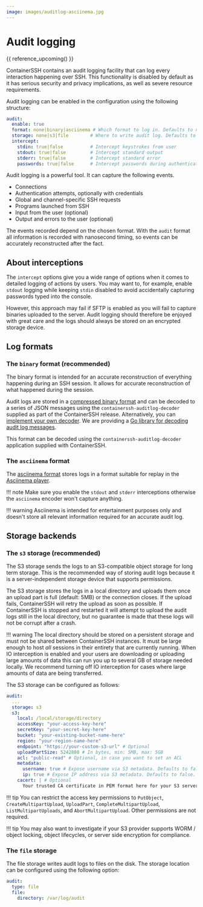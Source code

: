```yaml
---
image: images/auditlog-asciinema.jpg
---
```


<h1>Audit logging</h1>

{{ reference_upcoming() }}

ContainerSSH contains an audit logging facility that can log every interaction happening over SSH. This functionality is disabled by default as it has serious security and privacy implications, as well as severe resource requirements.

Audit logging can be enabled in the configuration using the following structure:

```yaml
audit:
  enable: true
  format: none|binary|asciinema # Which format to log in. Defaults to none.
  storage: none|s3|file        # Where to write audit log. Defaults to none.
  intercept:
    stdin: true|false          # Intercept keystrokes from user
    stdout: true|false         # Intercept standard output
    stderr: true|false         # Intercept standard error
    passwords: true|false      # Intercept passwords during authentication
```

Audit logging is a powerful tool. It can capture the following events.

- Connections
- Authentication attempts, optionally with credentials
- Global and channel-specific SSH requests
- Programs launched from SSH
- Input from the user (optional)
- Output and errors to the user (optional)

The events recorded depend on the chosen format. With the `audit` format all information is recorded with nanosecond timing, so events can be accurately reconstructed after the fact.

## About interceptions

The `intercept` options give you a wide range of options when it comes to detailed logging of actions by users. You may want to, for example, enable `stdout` logging while keeping `stdin` disabled to avoid accidentally capturing passwords typed into the console.

However, this approach may fail if SFTP is enabled as you will fail to capture binaries uploaded to the server. Audit logging should therefore be enjoyed with great care and the logs should always be stored on an encrypted storage device.

## Log formats

### The `binary` format (recommended)

The binary format is intended for an accurate reconstruction of everything happening during an SSH session. It allows for accurate reconstruction of what happened during the session.

Audit logs are stored in a [compressed binary format](https://github.com/ContainerSSH/auditlog/blob/main/FORMAT.v1.md) and can be decoded to a series of JSON messages using the `containerssh-auditlog-decoder` supplied as part of the ContainerSSH release. Alternatively, you can [implement your own decoder](https://github.com/ContainerSSH/auditlog/blob/main/FORMAT.v1.md). We are providing a [Go library for decoding audit log messages](https://github.com/ContainerSSH/auditlog/).

This format can be decoded using the `containerssh-auditlog-decoder` application supplied with ContainerSSH.

### The `asciinema` format

The [asciinema format](https://github.com/asciinema/asciinema/blob/develop/doc/asciicast-v2.md) stores logs in a format suitable for replay in the [Asciinema player](https://asciinema.org/).

<script id="asciicast-vMhS8fMI6tyICWdcszMvKQVFU" src="https://asciinema.org/a/vMhS8fMI6tyICWdcszMvKQVFU.js" async></script>

!!! note
    Make sure you enable the `stdout` and `stderr` interceptions otherwise the `asciinema` encoder won't capture anything. 

!!! warning
    Asciinema is intended for entertainment purposes only and doesn't store all relevant information required for an accurate audit log.

## Storage backends

### The `s3` storage (recommended)

The S3 storage sends the logs to an S3-compatible object storage for long term storage. This is the recommended way of storing audit logs because it is a server-independent storage device that supports permissions.

The S3 storage stores the logs in a local directory and uploads them once an upload part is full (default: 5MB) or the connection closes. If the upload fails, ContainerSSH will retry the upload as soon as possible. If ContainerSSH is stopped and restarted it will attempt to upload the audit logs still in the local directory, but no guarantee is made that these logs will not be corrupt after a crash.

!!! warning
    The local directory should be stored on a persistent storage and must not be shared between ContainerSSH instances. It must be large enough to host *all* sessions in their entirety that are currently running. When IO interception is enabled and your users are downloading or uploading large amounts of data this can run you up to several GB of storage needed locally. We recommend turning off IO interception for cases where large amounts of data are being transferred.  

The S3 storage can be configured as follows:

```yaml
audit:
  ... 
  storage: s3
  s3:
    local: /local/storage/directory
    accessKey: "your-access-key-here"
    secretKey: "your-secret-key-here"
    bucket: "your-existing-bucket-name-here"
    region: "your-region-name-here"
    endpoint: "https://your-custom-s3-url" # Optional
    uploadPartSize: 5242880 # In bytes, min: 5MB, max: 5GB
    acl: "public-read" # Optional, in case you want to set an ACL
    metadata:
      username: true # Expose username via S3 metadata. Defaults to false.
      ip: true # Expose IP address via S3 metadata. Defaults to false.
    cacert: | # Optional
      Your trusted CA certificate in PEM format here for your S3 server.
```

!!! tip
    You can restrict the access key permissions to `PutObject`, `CreateMultipartUpload`, `UploadPart`, `CompleteMultipartUpload`, `ListMultipartUploads`, and `AbortMultipartUpload`. Other permissions are not required.

!!! tip
    You may also want to investigate if your S3 provider supports WORM / object locking, object lifecycles, or server side encryption for compliance.

### The `file` storage

The file storage writes audit logs to files on the disk. The storage location can be configured using the following option:

```yaml
audit:
  type: file
  file:
    directory: /var/log/audit
```
